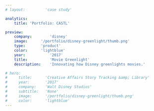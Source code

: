 ```yaml
---
# layout:         'case study'

analytics:
    title: 'Portfolio: CASTL'

preview:
    company:        'disney'
    image:      '/portfolio/disney-greenlight/thumb.png'
    type:       'product'
    color:      'lightblue'
    year:           '2017'
    title:          'Movie Greenlight'
    description:    'Innovating how Disney greenlights movies.'

# hero:
#     title:      'Creative Affairs Story Tracking &amp; Library'
#     year:       '2017'
#     company:    'Walt Disney Studios'
#     subtitle:   'None'
#     image:      '/portfolio/disney-greenlight/thumb.png'
#     color:      'lightblue'
---
```

<script setup>
    import Page from './disney-greenlight.vue'
</script>
<Page></Page>
<!-- ## Challenge
The challenge was to fix the anitquated enterprise tools the story development team were using to develop and greenlight movie ideas.

## Process
All movies go through a greenlighting process, when it goes into production. It’s a long and intense where multiple teams gather, critique and develop story ideas and eventually decide whether they are Disney enough. Most stories never make it through. There's a team dedicated to managing the entire process.

I worked closely with the story development team, the users, and studio executives to deeply understand the painpoints and issues plaguing the current process.

## Outcome
We delivered a new movie greenlighting process with a set of custom tools to support it that fully integrated with the overall studio filmmaking process. We reduced the story development lifecycle time and increased the story development efficiency and effectiveness.

This new process coupled with the right tools enabled Disney to scale it's story development across all of it's theatrical segments including Pixar, Lucasfilm, Animation, Touchstone, and Live Action.

## Role
I owned the experience design, leading the cross-functional product team and a team of senior designers. -->